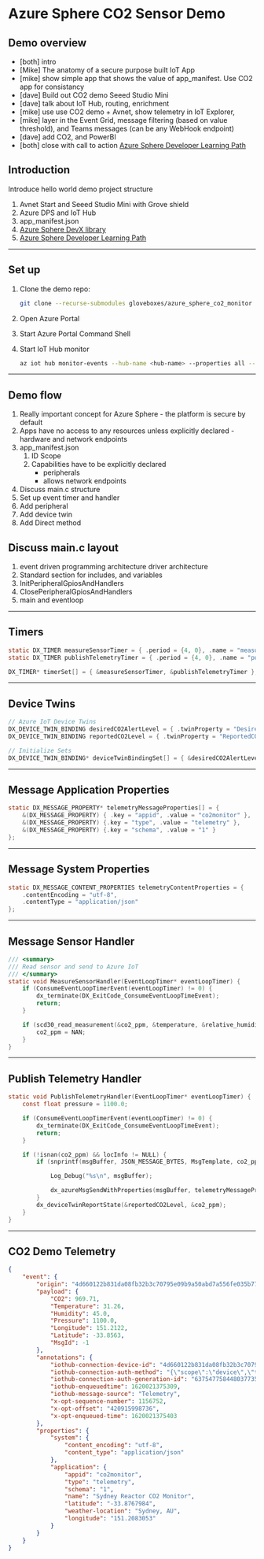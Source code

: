 # Azure Sphere CO2 Sensor Demo

## Demo overview

- [both] intro
- [Mike] The anatomy of a secure purpose built IoT App
- [mike] show simple app that shows the value of app_manifest. Use CO2 app for consistancy
- [dave] Build out CO2 demo Seeed Studio Mini
- [dave] talk about IoT Hub, routing, enrichment
- [mike] use use CO2 demo + Avnet, show telemetry in IoT Explorer, 
- [mike] layer in the Event Grid, message filtering (based on value threshold), and Teams messages (can be any WebHook endpoint)
- [dave] add CO2, and PowerBI
- [both] close with call to action [Azure Sphere Developer Learning Path](http://aka.ms/azure-sphere-developer-learning-path)

## Introduction

Introduce hello world demo project structure

1. Avnet Start and Seeed Studio Mini with Grove shield
2. Azure DPS and IoT Hub
3. app_manifest.json
4. [Azure Sphere DevX library](https://github.com/microsoft/Azure-Sphere-DevX)
5. [Azure Sphere Developer Learning Path](http://aka.ms/azure-sphere-developer-learning-path)

---

## Set up

1. Clone the demo repo: 

    ```bash
    git clone --recurse-submodules gloveboxes/azure_sphere_co2_monitor (github.com)
    ```
    
1. Open Azure Portal
1. Start Azure Portal Command Shell
1. Start IoT Hub monitor

	```bash
	az iot hub monitor-events --hub-name <hub-name> --properties all --device-id <device_id>
	```

---

## Demo flow

1. Really important concept for Azure Sphere - the platform is secure by default
2. Apps have no access to any resources unless explicitly declared - hardware and network endpoints 
3. app_manifest.json
   1. ID Scope
   2. Capabilities have to be explicitly declared
    	- peripherals
   		- allows network endpoints
1. Discuss main.c structure
1. Set up event timer and handler
1. Add peripheral
1. Add device twin
1. Add Direct method

## Discuss main.c layout

1. event driven programming architecture driver architecture 
1. Standard section for includes, and variables
1. InitPeripheralGpiosAndHandlers
1. ClosePeripheralGpiosAndHandlers
1. main and eventloop

---

## Timers

```c
static DX_TIMER measureSensorTimer = { .period = {4, 0}, .name = "measureSensorTimer", .handler = MeasureSensorHandler };
static DX_TIMER publishTelemetryTimer = { .period = {4, 0}, .name = "publishTelemetryTimer", .handler = PublishTelemetryHandler };

DX_TIMER* timerSet[] = { &measureSensorTimer, &publishTelemetryTimer };
```

---

## Device Twins

```c
// Azure IoT Device Twins
DX_DEVICE_TWIN_BINDING desiredCO2AlertLevel = { .twinProperty = "DesiredCO2AlertLevel", .twinType = DX_TYPE_INT, .handler = DeviceTwinGenericHandler };
DX_DEVICE_TWIN_BINDING reportedCO2Level = { .twinProperty = "ReportedCO2Level", .twinType = DX_TYPE_FLOAT };

// Initialize Sets
DX_DEVICE_TWIN_BINDING* deviceTwinBindingSet[] = { &desiredCO2AlertLevel, &reportedCO2Level };
```

---

## Message Application Properties

```c
static DX_MESSAGE_PROPERTY* telemetryMessageProperties[] = {
	&(DX_MESSAGE_PROPERTY) { .key = "appid", .value = "co2monitor" },
	&(DX_MESSAGE_PROPERTY) {.key = "type", .value = "telemetry" },
	&(DX_MESSAGE_PROPERTY) {.key = "schema", .value = "1" }
};
```

---

## Message System Properties

```c
static DX_MESSAGE_CONTENT_PROPERTIES telemetryContentProperties = {
	.contentEncoding = "utf-8",
	.contentType = "application/json"
};
```

---

## Message Sensor Handler

```c
/// <summary>
/// Read sensor and send to Azure IoT
/// </summary>
static void MeasureSensorHandler(EventLoopTimer* eventLoopTimer) {
	if (ConsumeEventLoopTimerEvent(eventLoopTimer) != 0) {
		dx_terminate(DX_ExitCode_ConsumeEventLoopTimeEvent);
		return;
	}

	if (scd30_read_measurement(&co2_ppm, &temperature, &relative_humidity) != STATUS_OK) {
		co2_ppm = NAN;
	}
}
```

---

## Publish Telemetry Handler

```c
static void PublishTelemetryHandler(EventLoopTimer* eventLoopTimer) {
	const float pressure = 1100.0;

	if (ConsumeEventLoopTimerEvent(eventLoopTimer) != 0) {
		dx_terminate(DX_ExitCode_ConsumeEventLoopTimeEvent);
		return;
	}

	if (!isnan(co2_ppm) && locInfo != NULL) {
		if (snprintf(msgBuffer, JSON_MESSAGE_BYTES, MsgTemplate, co2_ppm, temperature, relative_humidity, pressure, locInfo->lng, locInfo->lat) > 0) {

			Log_Debug("%s\n", msgBuffer);

			dx_azureMsgSendWithProperties(msgBuffer, telemetryMessageProperties, NELEMS(telemetryMessageProperties), &telemetryContentProperties);
		}
		dx_deviceTwinReportState(&reportedCO2Level, &co2_ppm);
	}
}
```

---

## CO2 Demo Telemetry

```json
{
    "event": {
        "origin": "4d660122b831da08fb32b3c70795e09b9a50abd7a556fe035b771b8aba5c195bf43daa5227983b993101fac76e7a5a4c1295a7571896dbfeda66ad5bfa6ac954",
        "payload": {
            "CO2": 969.71,
            "Temperature": 31.26,
            "Humidity": 45.0,
            "Pressure": 1100.0,
            "Longitude": 151.2122,
            "Latitude": -33.8563,
            "MsgId": -1
        },
        "annotations": {
            "iothub-connection-device-id": "4d660122b831da08fb32b3c70795e09b9a50abd7a556fe035b771b8aba5c195bf43daa5227983b993101fac76e7a5a4c1295a7571896dbfeda66ad5bfa6ac954",
            "iothub-connection-auth-method": "{\"scope\":\"device\",\"type\":\"x509Certificate\",\"issuer\":\"external\",\"acceptingIpFilterRule\":null}",
            "iothub-connection-auth-generation-id": "637547758448037735",
            "iothub-enqueuedtime": 1620021375309,
            "iothub-message-source": "Telemetry",
            "x-opt-sequence-number": 1156752,
            "x-opt-offset": "420915998736",
            "x-opt-enqueued-time": 1620021375403
        },
        "properties": {
            "system": {
                "content_encoding": "utf-8",
                "content_type": "application/json"
            },
            "application": {
                "appid": "co2monitor",
                "type": "telemetry",
                "schema": "1",
                "name": "Sydney Reactor CO2 Monitor",
                "latitude": "-33.8767984",
                "weather-location": "Sydney, AU",
                "longitude": "151.2083053"
            }
        }
    }
}
```

